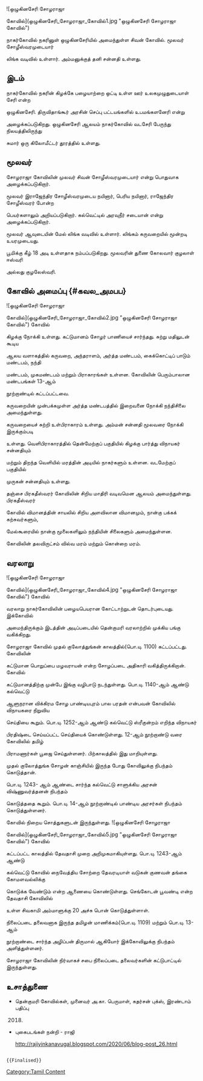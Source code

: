 ![ஒழுகினசேரி சோழராஜா
கோவில்](ஒழுகினசேரி_சோழராஜா_கோவில்1.jpg "ஒழுகினசேரி சோழராஜா கோவில்")
நாகர்கோவில் நகரினுள் ஒழுகினசேரியில் அமைந்துள்ள சிவன் கோவில். மூலவர் சோழீஸ்வரமுடையார்
லிங்க வடிவில் உள்ளார். அம்மனுக்குத் தனி சன்னதி உள்ளது.

## இடம்

நாகர்கோவில் நகரின் கிழக்கே பழையாற்றை ஒட்டி உள்ள ஊர் உலகமுழுதுடையாள் சேரி என்ற
ஒழுகினசேரி. திருவிதாங்கூர் அரசின் செப்பு பட்டயங்களில் உபமங்களனேரி என்று
அழைக்கப்படுகிறது. ஒழுகினசேரி ஆலயம் நாகர்கோவில் வடசேரி பேருந்து நிலயத்திலிருந்து
சுமார் ஒரு கிலோமீட்டர் தூரத்தில் உள்ளது.

## மூலவர்

சோழராஜா கோவிலின் முலவர் சிவன் சோழீஸ்வரமுடையார் என்று பொதுவாக அழைக்கப்படுகிறார்.
மூலவர் இராஜேந்திர சோழீஸ்வரமுடைய நயினார், பெரிய நயினார், ராஜேந்திர சோழீஸ்வரர் போன்ற
பெயர்களாலும் அறியப்படுகிறார். கல்வெட்டில் அரவுநீர் சடையான் என்று அழைக்கப்படுகிறார்.
மூலவர் ஆவுடையின் மேல் லிங்க வடிவில் உள்ளார். லிங்கம் கருவறையில் மூன்றடி உயரமுடையது.
பூமிக்கு கீழ் 18 அடி உள்ளதாக நம்பப்படுகிறது. மூலவரின் துணை கோலவார் குழலாள் ஈஸ்வரி
அல்லது குழலேஸ்வரி.

## கோவில் அமைப்பு {#கவல_அமபப}

![ஒழுகினசேரி சோழராஜா
கோவில்](ஒழுகினசேரி_சோழராஜா_கோவில்2.jpg "ஒழுகினசேரி சோழராஜா கோவில்") கோவில்
கிழக்கு நோக்கி உள்ளது. கட்டுமானம் சோழர் பாணியைச் சார்ந்தது. சுற்று மதிலுடன் கூடிய
ஆலய வளாகத்தில் கருவறை, அந்தராளம், அர்த்த மண்டபம், கைக்கொட்டிப் பாடும் மண்டபம், நந்தி
மண்டபம், முகமண்டபம் மற்றும் பிராகாரங்கள் உள்ளன. கோவிலின் பெரும்பாலான மண்டபங்கள் 13-ஆம்
நூற்றாண்டில் கட்டப்பட்டவை.

கருவறையின் முன்பக்கமுள்ள அர்த்த மண்டபத்தில் இறைவனை நோக்கி நந்திசிலை அமைந்துள்ளது.
கருவறையைச் சுற்றி உள்பிராகாரம் உள்ளது. அம்மன் சன்னதி மூலவரை நோக்கி இருக்கும்படி
உள்ளது. வெளிபிராகாரத்தில் தென்மேற்குப் பகுதியில் கிழக்கு பார்த்து விநாயகர் சன்னதியும்
மற்றும் திறந்த வெளியில் மரத்தின் அடியில் நாகர்களும் உள்ளன. வடமேற்குப் பகுதியில்
முருகன் சன்னதியும் உள்ளது.

தஞ்சை பிரகதீஸ்வரர் கோவிலின் சிறிய மாதிரி வடிவமென ஆலயம் அமைந்துள்ளது. பிரகதீஸ்வரர்
கோவில் விமானத்தின் சாயலில் சிறிய அளவிலான விமானமும், நான்கு பக்கக் கற்சுவர்களும்,
மேல்கூரையில் நான்கு மூலைகளிலும் நந்தியின் சிலைகளும் அமைந்துள்ளன.

கோவிலின் தலவிருட்சம் வில்வ மரம் மற்றும் கொன்றை மரம்.

## வரலாறு

![ஒழுகினசேரி சோழராஜா
கோவில்](ஒழுகினசேரி_சோழராஜா_கோவில்4.jpg "ஒழுகினசேரி சோழராஜா கோவில்") கோவில்
வரலாறு நாகர்கோவிலின் பழையபெயரான கோட்டாற்றுடன் தொடர்புடையது. இக்கோவில்
அமைந்திருக்கும் இடத்தின் அடிப்படையில் தென்குமரி வரலாற்றில் முக்கிய பங்கு வகிக்கிறது.

சோழராஜா கோவில் முதல் குலோத்துங்கன் காலத்தில்(பொ.யு. 1100) கட்டப்பட்டது. கோவிலின்
கட்டுமான பொறுப்பை மழவராயன் என்ற சோழப்படை அதிகாரி வகித்திருக்கிறான். கோவில்
கட்டுமானத்திற்கு முன்பே இங்கு வழிபாடு நடந்துள்ளது. பொ.யு. 1140-ஆம் ஆண்டு கல்வெட்டு
ஆளுநரான விக்கிரம சோழ பாண்டியபுரம் பால பரதன் என்பவன் கோவிலில் விநாயகரை நிறுவிய
செய்தியை கூறும். பொ.யு. 1252-ஆம் ஆண்டு கல்வெட்டு ஸ்ரீகுன்றம் எறிந்த விநாயகர்
பிரதிஷ்டை செய்யப்பட்ட செய்தியைக் கொண்டுள்ளது. 12-ஆம் நூற்றாண்டு வரை கோவிலில் தமிழ்
பிராமணார்கள் பூஜை செய்துள்ளனர். பிற்காலத்தில் இது மாறியுள்ளது.

முதல் குலோத்துங்க சோழன் காஞ்சியில் இருந்த போது கோவிலுக்கு நிபந்தம் கொடுத்தான்.
பொ.யு. 1243- ஆம் ஆண்டை சார்ந்த கல்வெட்டு சாளுக்கிய அரசன் விஷ்ணுவர்த்தனன் நிபந்தம்
கொடுத்ததை கூறும். பொ.யு. 14-ஆம் நூற்றாண்டில் பாண்டிய அரசர்கள் நிபந்தம் கொடுத்துள்ளனர்.
கோவில் நிறைய சொத்துகளுடன் இருந்துள்ளது. ![ஒழுகினசேரி சோழராஜா
கோவில்](ஒழுகினசேரி_சோழராஜா_கோவில்5.jpg "ஒழுகினசேரி சோழராஜா கோவில்") கோவில்
கட்டப்பட்ட காலத்தில் தேவதாசி முறை அறிமுகமாகியுள்ளது. பொ.யு. 1243-ஆம் ஆண்டு
கல்வெட்டு கோவில் நைவேத்திய சோற்றை தேவரடியாள் வடுகன் குணவன் தங்கை கோமளவல்லிக்கு
கொடுக்க வேண்டும் என்ற ஆணையை கொண்டுள்ளது. செங்கோடன் பூவண்டி என்ற தேவதாசி கோவிலில்
உள்ள சிவகாமி அம்மாளுக்கு 20 அச்சு பொன் கொடுத்துள்ளாள்.

நிலைப்படை தலைவனாக இருந்த தமிழன் மாணிக்கம்(பொ.யு. 1109) மற்றும் பொ.யு. 13-ஆம்
நூற்றாண்டை சார்ந்த அழிப்பன் திருமால் ஆகியோர் இக்கோவிலுக்கு நிபந்தம் அளித்துள்ளனர்.
சோழராஜா கோவிலின் நிர்வாகச் சபை நிலைப்படை தலைவர்களின் கட்டுபாட்டில் இருந்துள்ளது.

## உசாத்துணை

-   தென்குமரி கோவில்கள், முனைவர் அ.கா. பெருமாள், சுதர்சன் புக்ஸ், இரண்டாம் பதிப்பு
    2018.
-   புகைபடங்கள் நன்றி - ராஜி
    [<http://rajiyinkanavugal.blogspot.com/2020/06/blog-post_26.html>](https://rajiyinkanavugal.blogspot.com/2020/06/blog-post_26.html)

```{=mediawiki}
{{Finalised}}
```
[Category:Tamil Content](Category:Tamil_Content "wikilink")
